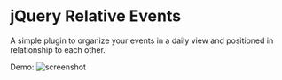 jQuery Relative Events
======================

A simple plugin to organize your events in a daily view and positioned in relationship to each other.

Demo:
![screenshot](https://raw.github.com/codearachnid/jquery-relative-events/master/screenshot.png)
